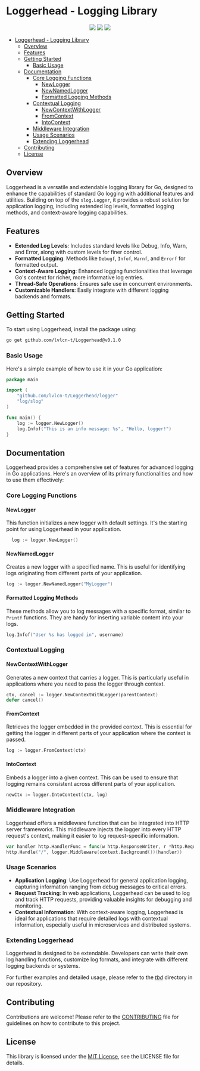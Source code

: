 # Loggerhead - Logging Library<!-- @import "[TOC]" {cmd="toc" depthFrom=1 depthTo=6 orderedList=false} -->

<p align="center">
    <a href="/../../commits/" title="Last Commit"><img src="https://img.shields.io/github/last-commit/lvlcn-t/Loggerhead?style=flat"></a>
    <a href="/../../issues" title="Open Issues"><img src="https://img.shields.io/github/issues/lvlcn-t/Loggerhead?style=flat"></a>
    <a href="/../../pulls" title="Open Pull Requests"><img src="https://img.shields.io/github/issues-pr/lvlcn-t/Loggerhead?style=flat"></a>
</p>

<!-- code_chunk_output -->

- [Loggerhead - Logging Library](#loggerhead---logging-library)
  - [Overview](#overview)
  - [Features](#features)
  - [Getting Started](#getting-started)
    - [Basic Usage](#basic-usage)
  - [Documentation](#documentation)
    - [Core Logging Functions](#core-logging-functions)
      - [NewLogger](#newlogger)
      - [NewNamedLogger](#newnamedlogger)
      - [Formatted Logging Methods](#formatted-logging-methods)
    - [Contextual Logging](#contextual-logging)
      - [NewContextWithLogger](#newcontextwithlogger)
      - [FromContext](#fromcontext)
      - [IntoContext](#intocontext)
    - [Middleware Integration](#middleware-integration)
    - [Usage Scenarios](#usage-scenarios)
    - [Extending Loggerhead](#extending-loggerhead)
  - [Contributing](#contributing)
  - [License](#license)

<!-- /code_chunk_output -->

## Overview

Loggerhead is a versatile and extendable logging library for Go, designed to enhance the capabilities of standard Go logging with additional features and utilities. Building on top of the `slog.Logger`, it provides a robust solution for application logging, including extended log levels, formatted logging methods, and context-aware logging capabilities.

## Features

- **Extended Log Levels**: Includes standard levels like Debug, Info, Warn, and Error, along with custom levels for finer control.
- **Formatted Logging**: Methods like `Debugf`, `Infof`, `Warnf`, and `Errorf` for formatted output.
- **Context-Aware Logging**: Enhanced logging functionalities that leverage Go's context for richer, more informative log entries.
- **Thread-Safe Operations**: Ensures safe use in concurrent environments.
- **Customizable Handlers**: Easily integrate with different logging backends and formats.

## Getting Started

To start using Loggerhead, install the package using:

```bash
go get github.com/lvlcn-t/Loggerhead@v0.1.0
```

### Basic Usage

Here's a simple example of how to use it in your Go application:

```go
package main

import (
    "github.com/lvlcn-t/Loggerhead/logger"
    "log/slog"
)

func main() {
    log := logger.NewLogger()
    log.Infof("This is an info message: %s", "Hello, logger!")
}
```

## Documentation

Loggerhead provides a comprehensive set of features for advanced logging in Go applications. Here's an overview of its primary functionalities and how to use them effectively:

### Core Logging Functions

#### NewLogger

This function initializes a new logger with default settings. It's the starting point for using Loggerhead in your application. 
```go
  log := logger.NewLogger()
```

#### NewNamedLogger

Creates a new logger with a specified name. This is useful for identifying logs originating from different parts of your application.
```go
log := logger.NewNamedLogger("MyLogger")
```

#### Formatted Logging Methods

These methods allow you to log messages with a specific format, similar to `Printf` functions. They are handy for inserting variable content into your logs.
```go
log.Infof("User %s has logged in", username)
```

### Contextual Logging

#### NewContextWithLogger

Generates a new context that carries a logger. This is particularly useful in applications where you need to pass the logger through context.
```go
ctx, cancel := logger.NewContextWithLogger(parentContext)
defer cancel()
```

#### FromContext

Retrieves the logger embedded in the provided context. This is essential for getting the logger in different parts of your application where the context is passed.
```go
log := logger.FromContext(ctx)
```

#### IntoContext

Embeds a logger into a given context. This can be used to ensure that logging remains consistent across different parts of your application.
```go
newCtx := logger.IntoContext(ctx, log)
```

### Middleware Integration

Loggerhead offers a middleware function that can be integrated into HTTP server frameworks. This middleware injects the logger into every HTTP request's context, making it easier to log request-specific information.
```go
var handler http.HandlerFunc = func(w http.ResponseWriter, r *http.Request) {}
http.Handle("/", logger.Middleware(context.Background())(handler))
```

### Usage Scenarios

- **Application Logging**: Use Loggerhead for general application logging, capturing information ranging from debug messages to critical errors.
- **Request Tracking**: In web applications, Loggerhead can be used to log and track HTTP requests, providing valuable insights for debugging and monitoring.
- **Contextual Information**: With context-aware logging, Loggerhead is ideal for applications that require detailed logs with contextual information, especially useful in microservices and distributed systems.

### Extending Loggerhead

Loggerhead is designed to be extendable. Developers can write their own log handling functions, customize log formats, and integrate with different logging backends or systems.

For further examples and detailed usage, please refer to the [_tbd_](./examples) directory in our repository.

## Contributing

Contributions are welcome! Please refer to the [CONTRIBUTING](#CONTRIBUTING.md) file for guidelines on how to contribute to this project.

## License
This library is licensed under the [MIT License](LICENSE), see the LICENSE file for details.
